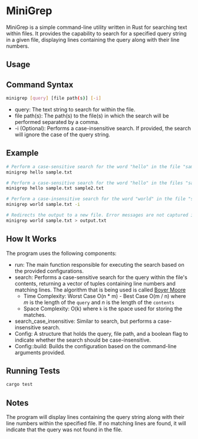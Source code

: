 # MiniGrep

MiniGrep is a simple command-line utility written in Rust for searching text within files. It provides the capability to search for a specified query string in a given file, displaying lines containing the query along with their line numbers.

## Usage

## Command Syntax

```bash
minigrep [query] [file path(s)] [-i]
```

- query: The text string to search for within the file.
- file path(s): The path(s) to the file(s) in which the search will be performed separated by a comma.
- -i (Optional): Performs a case-insensitive search. If provided, the search will ignore the case of the query string.

## Example

```bash
# Perform a case-sensitive search for the word "hello" in the file "sample.txt"
minigrep hello sample.txt

# Perform a case-sensitive search for the word "hello" in the files "sample.txt" and "sample2.txt"
minigrep hello sample.txt sample2.txt

# Perform a case-insensitive search for the word "world" in the file "sample.txt"
minigrep world sample.txt -i

# Redirects the output to a new file. Error messages are not captured in the output file.
minigrep world sample.txt > output.txt 
```

## How It Works

The program uses the following components:

- run: The main function responsible for executing the search based on the provided configurations.
- search: Performs a case-sensitive search for the query within the file's contents, returning a vector of tuples containing line numbers and matching lines. The algorithm that is being used is called [Boyer Moore](https://www.youtube.com/watch?v=PHXAOKQk2dw&ab_channel=MikeSlade)
    - Time Complexity: Worst Case O(n * m) - Best Case O(m / n) where *m* is the length of the `query` and *n* is the length of the `contents`
    - Space Complexity: O(k) where `k` is the space used for storing the matches.
- search_case_insensitive: Similar to search, but performs a case-insensitive search.
- Config: A structure that holds the query, file path, and a boolean flag to indicate whether the search should be case-insensitive.
- Config::build: Builds the configuration based on the command-line arguments provided.

## Running Tests

```bash
cargo test
```

## Notes
The program will display lines containing the query string along with their line numbers within the specified file.
If no matching lines are found, it will indicate that the query was not found in the file.
